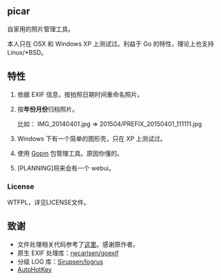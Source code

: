 picar
------------

自家用的照片管理工具。

本人只在 OSX 和 Windows XP 上测试过。利益于 Go 的特性，理论上也支持 Linux/*BSD。

## 特性

1. 依据 EXIF 信息，按拍照日期时间重命名照片。
2. 按**年份月份**归档照片。

    比如： IMG_20140401.jpg => 201504/PREFIX_20150401_111111.jpg

3. Windows 下有一个简单的图形壳，只在 XP 上测试过。 
4. 使用 [Gopm][0] 包管理工具。原因你懂的。
5. [PLANNING]将来会有一个 webui。

### License

WTFPL，详见LICENSE文件。

## 致谢

* 文件处理相关代码参考了[这里][1]。感谢原作者。
* 原生 EXIF 处理库：[rwcarlsen/goexif][2]
* 分级 LOG 库：[Sirupsen/logrus][3]
* [AutoHotKey][4]

[0]: http://gopm.io/
[1]: http://www.codesnippet.cn/detail/160420132830.html
[2]: https://github.com/rwcarlsen/goexif
[3]: https://github.com/Sirupsen/logrus
[4]: http://ahkscript.org/
